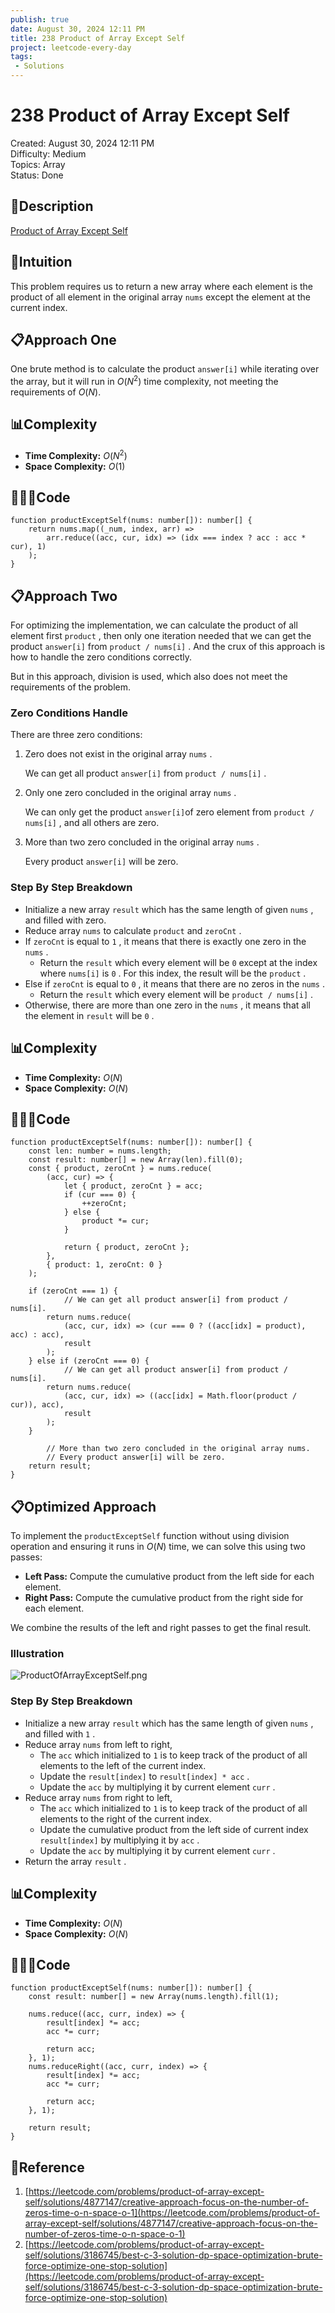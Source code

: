 ```yaml
---
publish: true
date: August 30, 2024 12:11 PM
title: 238 Product of Array Except Self
project: leetcode-every-day
tags:
 - Solutions
---
```


# 238 Product of Array Except Self

Created: August 30, 2024 12:11 PM<br>
Difficulty: Medium<br>
Topics: Array<br>
Status: Done<br>

## 📖Description

[Product of Array Except Self](https://leetcode.com/problems/product-of-array-except-self/description)

## 🤔Intuition

This problem requires us to return a new array where each element is the product of all element in the original array `nums` except the element at the current index.

## 📋Approach One

One brute method is to calculate the product `answer[i]` while iterating over the array, but it will run in $O(N^2)$ time complexity, not meeting the requirements of $O(N)$.

## 📊Complexity

- **Time Complexity:** $O(N^2)$
- **Space Complexity:** $O(1)$

## 🧑🏻‍💻Code

```tsx
function productExceptSelf(nums: number[]): number[] {
    return nums.map((_num, index, arr) =>
        arr.reduce((acc, cur, idx) => (idx === index ? acc : acc * cur), 1)
    );
}
```

## 📋Approach Two

For optimizing the implementation, we can calculate the product of all element first `product` , then only one iteration needed that we can get the product `answer[i]` from `product / nums[i]` . And the crux of this approach is how to handle the zero conditions correctly.

But in this approach, division is used, which also does not meet the requirements of the problem.

### Zero Conditions Handle

There are three zero conditions:

1. Zero does not exist in the original array `nums` .

    We can get all product `answer[i]` from `product / nums[i]` .

2. Only one zero concluded in the original array `nums` .

    We can only get the product `answer[i]`of zero element from `product / nums[i]`  , and all others are zero.

3. More than two zero concluded in the original array `nums` .

    Every product `answer[i]` will be zero.


### Step By Step Breakdown

- Initialize a new array `result` which has the same length of given `nums` , and filled with zero.
- Reduce array `nums` to calculate `product` and `zeroCnt` .
- If `zeroCnt` is equal to `1` , it means that there is exactly one zero in the `nums` .
    - Return the `result` which every element will be `0` except at the index where `nums[i]` is `0` . For this index, the result will be the `product` .
- Else if `zeroCnt` is equal to `0` , it means that there are no zeros in the `nums` .
    - Return the `result` which every element will be `product / nums[i]` .
- Otherwise, there are more than one zero in the `nums` , it means that all the element in `result` will be `0` .

## 📊Complexity

- **Time Complexity:** $O(N)$
- **Space Complexity:** $O(N)$

## 🧑🏻‍💻Code

```tsx
function productExceptSelf(nums: number[]): number[] {
    const len: number = nums.length;
    const result: number[] = new Array(len).fill(0);
    const { product, zeroCnt } = nums.reduce(
        (acc, cur) => {
            let { product, zeroCnt } = acc;
            if (cur === 0) {
                ++zeroCnt;
            } else {
                product *= cur;
            }

            return { product, zeroCnt };
        },
        { product: 1, zeroCnt: 0 }
    );

    if (zeroCnt === 1) {
		    // We can get all product answer[i] from product / nums[i].
        return nums.reduce(
            (acc, cur, idx) => (cur === 0 ? ((acc[idx] = product), acc) : acc),
            result
        );
    } else if (zeroCnt === 0) {
		    // We can get all product answer[i] from product / nums[i].
        return nums.reduce(
            (acc, cur, idx) => ((acc[idx] = Math.floor(product / cur)), acc),
            result
        );
    }

		// More than two zero concluded in the original array nums.
		// Every product answer[i] will be zero.
    return result;
}
```

## 📋Optimized Approach

To implement the `productExceptSelf` function without using division operation and ensuring it runs in $O(N)$ time, we can solve this using two passes:

- **Left Pass:** Compute the cumulative product from the left side for each element.
- **Right Pass:** Compute the cumulative product from the right side for each element.

We combine the results of the left and right passes to get the final result.

### Illustration

![ProductOfArrayExceptSelf.png](/images/238-Product-of-Array-Except-Self.png)

### Step By Step Breakdown

- Initialize a new array `result` which has the same length of given `nums` , and filled with `1` .
- Reduce array `nums` from left to right,
    - The `acc` which initialized to `1` is to keep track of the product of all elements to the left of the current index.
    - Update the `result[index]` to `result[index] * acc` .
    - Update the `acc` by multiplying it by current element `curr` .
- Reduce array `nums` from right to left,
    - The `acc` which initialized to `1` is to keep track of the product of all elements to the right of the current index.
    - Update the cumulative product from the left side of current index `result[index]` by multiplying it by `acc` .
    - Update the `acc` by multiplying it by current element `curr` .
- Return the array `result` .

## 📊Complexity

- **Time Complexity:** $O(N)$
- **Space Complexity:** $O(N)$

## 🧑🏻‍💻Code

```tsx
function productExceptSelf(nums: number[]): number[] {
    const result: number[] = new Array(nums.length).fill(1);

    nums.reduce((acc, curr, index) => {
        result[index] *= acc;
        acc *= curr;

        return acc;
    }, 1);
    nums.reduceRight((acc, curr, index) => {
        result[index] *= acc;
        acc *= curr;

        return acc;
    }, 1);

    return result;
}
```

## 🔖Reference

1. [https://leetcode.com/problems/product-of-array-except-self/solutions/4877147/creative-approach-focus-on-the-number-of-zeros-time-o-n-space-o-1](https://leetcode.com/problems/product-of-array-except-self/solutions/4877147/creative-approach-focus-on-the-number-of-zeros-time-o-n-space-o-1)
2. [https://leetcode.com/problems/product-of-array-except-self/solutions/3186745/best-c-3-solution-dp-space-optimization-brute-force-optimize-one-stop-solution](https://leetcode.com/problems/product-of-array-except-self/solutions/3186745/best-c-3-solution-dp-space-optimization-brute-force-optimize-one-stop-solution)
